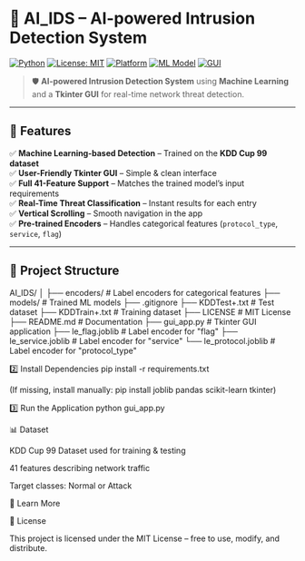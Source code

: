 # 🚨 AI_IDS – AI-powered Intrusion Detection System

[![Python](https://img.shields.io/badge/Python-3.8+-blue.svg)](https://www.python.org/)
[![License: MIT](https://img.shields.io/badge/License-MIT-green.svg)](LICENSE)
[![Platform](https://img.shields.io/badge/Platform-Windows%20%7C%20Linux%20%7C%20MacOS-lightgrey)]()
[![ML Model](https://img.shields.io/badge/Model-Scikit--Learn-orange)](https://scikit-learn.org/)
[![GUI](https://img.shields.io/badge/GUI-Tkinter-yellow)]()

> 🛡 **AI-powered Intrusion Detection System** using **Machine Learning** and a **Tkinter GUI** for real-time network threat detection.

---

## 📌 Features
✅ **Machine Learning-based Detection** – Trained on the **KDD Cup 99 dataset**  
✅ **User-Friendly Tkinter GUI** – Simple & clean interface  
✅ **Full 41-Feature Support** – Matches the trained model’s input requirements  
✅ **Real-Time Threat Classification** – Instant results for each entry  
✅ **Vertical Scrolling** – Smooth navigation in the app  
✅ **Pre-trained Encoders** – Handles categorical features (`protocol_type`, `service`, `flag`)  

---


## 📂 Project Structure
AI_IDS/
│
├── encoders/ # Label encoders for categorical features
├── models/ # Trained ML models
├── .gitignore
├── KDDTest+.txt # Test dataset
├── KDDTrain+.txt # Training dataset
├── LICENSE # MIT License
├── README.md # Documentation
├── gui_app.py # Tkinter GUI application
├── le_flag.joblib # Label encoder for "flag"
├── le_service.joblib # Label encoder for "service"
└── le_protocol.joblib # Label encoder for "protocol_type"


2️⃣ Install Dependencies
pip install -r requirements.txt


(If missing, install manually: pip install joblib pandas scikit-learn tkinter)

3️⃣ Run the Application
python gui_app.py

📊 Dataset

KDD Cup 99 Dataset used for training & testing

41 features describing network traffic

Target classes: Normal or Attack

🔗 Learn More

📜 License

This project is licensed under the MIT License – free to use, modify, and distribute.